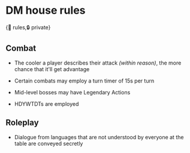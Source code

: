 # DM house rules

{🛑 rules,🔒 private}

## **Combat**

- The cooler a player describes their attack *(within reason)*, the more chance that it'll get advantage

- Certain combats may employ a turn timer of 15s per turn

- Mid-level bosses may have Legendary Actions

- HDYWTDTs are employed

## **Roleplay**

- Dialogue from languages that are not understood by everyone at the table are conveyed secretly
